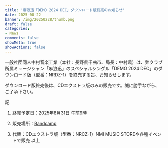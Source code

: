 ```yaml
---
title: '麻浪迅「DEMO 2024 DEC」ダウンロード版終売のお知らせ'
date: 2025-08-22
banner: /img/20250228/thumb.png
draft: false
categories:
- News
comments: false
showMeta: true
showActions: false
---
```


一般社団同人中村音楽工業（本社：長野県千曲市、局長：中村颯）は、弊クラブ所属ミュージシャン「麻浪迅」のスペシャルシングル「DEMO 2024 DEC」のダウンロード版（型番：NRDZ-1）を終売する旨、お知らせします。

ダウンロード版終売後は、CDエクストラ版のみの販売です。誠に勝手ながら、ご了承下さい。

記
1. 終売予定日：2025年8月31日 午前9時

2. 販売場所：[Bandcamp](https://jinasanami.bandcamp.com)

3. 代替：CDエクストラ版（型番：NRCZ-1）NMI MUSIC STOREや各種イベントで販売
以上
